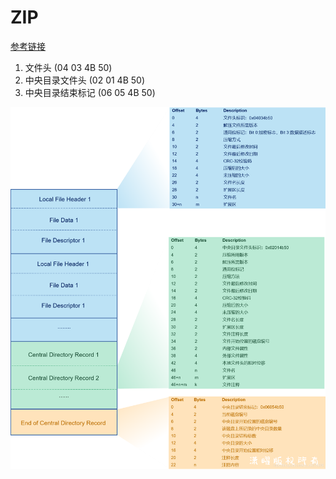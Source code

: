 # ZIP

[参考链接](https://blog.csdn.net/qq_43278826/article/details/118436116?ops_request_misc=%257B%2522request%255Fid%2522%253A%2522166183431616781667848767%2522%252C%2522scm%2522%253A%252220140713.130102334..%2522%257D&request_id=166183431616781667848767&biz_id=0&utm_medium=distribute.pc_search_result.none-task-blog-2~all~baidu_landing_v2~default-4-118436116-null-null.142%5Ev42%5Epc_ran_alice,185%5Ev2%5Econtrol&utm_term=zip%E6%96%87%E4%BB%B6%E6%A0%BC%E5%BC%8F&spm=1018.2226.3001.4187)

1. 文件头 (04 03 4B 50)
2. 中央目录文件头 (02 01 4B 50)
3. 中央目录结束标记 (06 05 4B 50)

![Alt text](./image.png)
